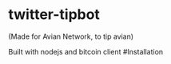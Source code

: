 # twitter-tipbot
(Made for Avian Network, to tip avian)

Built with nodejs and bitcoin client
#Installation
